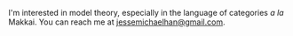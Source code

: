 I'm interested in model theory, especially in the language of categories _a la_ Makkai. You can reach me at jessemichaelhan@gmail.com.